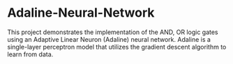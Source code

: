 # Adaline-Neural-Network
This project demonstrates the implementation of the AND, OR logic gates using an Adaptive Linear Neuron (Adaline) neural network. Adaline is a single-layer perceptron model that utilizes the gradient descent algorithm to learn from data.
